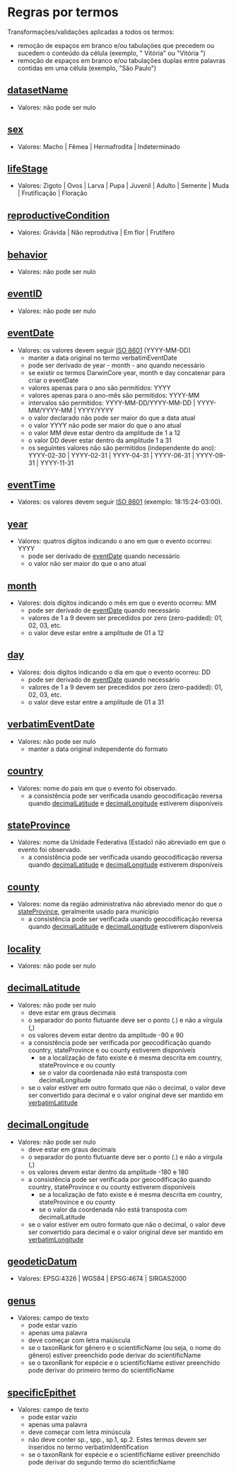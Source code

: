 # Regras por termos 

Transformações/validações aplicadas a todos os termos:

- remoção de espaços em branco e/ou tabulações que precedem ou sucedem o conteúdo da célula (exemplo, " Vitória" ou "Vitória ")
- remoção de espaços em branco e/ou tabulações duplas entre palavras contidas em uma célula (exemplo, "São  Paulo")

<!-- ## [type](https://github.com/sibbr/DarwinCoreBrasil#type) -->
<!-- ## [modified](https://github.com/sibbr/DarwinCoreBrasil#modified) -->
<!-- ## [language](https://github.com/sibbr/DarwinCoreBrasil#language) -->
<!-- ## [license](https://github.com/sibbr/DarwinCoreBrasil#license) -->
<!-- ## [rightsHolder](https://github.com/sibbr/DarwinCoreBrasil#rightsholder) -->
<!-- ## [accessRights](https://github.com/sibbr/DarwinCoreBrasil#accessrights) -->
<!-- ## [bibliographicCitation](https://github.com/sibbr/DarwinCoreBrasil#bibliographiccitation) -->
<!-- ## [references](https://github.com/sibbr/DarwinCoreBrasil#references) -->
<!-- ## [institutionID](https://github.com/sibbr/DarwinCoreBrasil#institutionid) -->
<!-- ## [collectionID](https://github.com/sibbr/DarwinCoreBrasil#collectionid) -->
<!-- ## [datasetID](https://github.com/sibbr/DarwinCoreBrasil#datasetid) -->
<!-- ## [institutionCode](https://github.com/sibbr/DarwinCoreBrasil#institutioncode) -->
<!-- ## [collectionCode](https://github.com/sibbr/DarwinCoreBrasil#collectioncode) -->
## [datasetName](https://github.com/sibbr/DarwinCoreBrasil#datasetname)

- Valores: não pode ser nulo

<!-- ## [ownerInstitutionCode](https://github.com/sibbr/DarwinCoreBrasil#ownerinstitutioncode) -->
<!-- ## [basisOfRecord](https://github.com/sibbr/DarwinCoreBrasil#basisofrecord) -->
<!-- ## [informationWithheld](https://github.com/sibbr/DarwinCoreBrasil#informationwithheld) -->
<!-- ## [dataGeneralizations](https://github.com/sibbr/DarwinCoreBrasil#datageneralizations) -->
<!-- ## [dynamicProperties](https://github.com/sibbr/DarwinCoreBrasil#dynamicproperties) -->
<!-- ## [occurrenceID](https://github.com/sibbr/DarwinCoreBrasil#occurrenceid) -->
<!-- ## [catalogNumber](https://github.com/sibbr/DarwinCoreBrasil#catalognumber) -->
<!-- ## [recordNumber](https://github.com/sibbr/DarwinCoreBrasil#recordnumber) -->
<!-- ## [recordedBy](https://github.com/sibbr/DarwinCoreBrasil#recordedby) -->
<!-- ## [recordedByID](https://github.com/sibbr/DarwinCoreBrasil#recordedbyid) -->
<!-- ## [individualCount](https://github.com/sibbr/DarwinCoreBrasil#individualcount) -->
<!-- ## [organismQuantity](https://github.com/sibbr/DarwinCoreBrasil#organismquantity) -->
<!-- ## [organismQuantityType](https://github.com/sibbr/DarwinCoreBrasil#organismquantitytype) -->
## [sex](https://github.com/sibbr/DarwinCoreBrasil#sex)

- Valores: Macho | Fêmea | Hermafrodita | Indeterminado

## [lifeStage](https://github.com/sibbr/DarwinCoreBrasil#lifestage)

- Valores: Zigoto | Ovos | Larva | Pupa | Juvenil | Adulto | Semente | Muda | Frutificação | Floração

## [reproductiveCondition](https://github.com/sibbr/DarwinCoreBrasil#reproductivecondition)

- Valores: Grávida | Não reprodutiva | Em flor | Frutífero

<!-- ## [caste](https://github.com/sibbr/DarwinCoreBrasil#caste) -->
## [behavior](https://github.com/sibbr/DarwinCoreBrasil#behavior)

- Valores: não pode ser nulo

<!-- ## [vitality](https://github.com/sibbr/DarwinCoreBrasil#vitality) -->
<!-- ## [establishmentMeans](https://github.com/sibbr/DarwinCoreBrasil#establishmentmeans) -->
<!-- ## [degreeOfEstablishment](https://github.com/sibbr/DarwinCoreBrasil#degreeofestablishment) -->
<!-- ## [pathway](https://github.com/sibbr/DarwinCoreBrasil#pathway) -->
<!-- ## [georeferenceVerificationStatus](https://github.com/sibbr/DarwinCoreBrasil#georeferenceverificationstatus) -->
<!-- ## [occurrenceStatus](https://github.com/sibbr/DarwinCoreBrasil#occurrencestatus) -->
<!-- ## [associatedMedia](https://github.com/sibbr/DarwinCoreBrasil#associatedmedia) -->
<!-- ## [associatedOccurrences](https://github.com/sibbr/DarwinCoreBrasil#associatedoccurrences) -->
<!-- ## [associatedReferences](https://github.com/sibbr/DarwinCoreBrasil#associatedreferences) -->
<!-- ## [associatedTaxa](https://github.com/sibbr/DarwinCoreBrasil#associatedtaxa) -->
<!-- ## [otherCatalogNumbers](https://github.com/sibbr/DarwinCoreBrasil#othercatalognumbers) -->
<!-- ## [occurrenceRemarks](https://github.com/sibbr/DarwinCoreBrasil#occurrenceremarks) -->
<!-- ## [organismID](https://github.com/sibbr/DarwinCoreBrasil#organismid) -->
<!-- ## [organismName](https://github.com/sibbr/DarwinCoreBrasil#organismname) -->
<!-- ## [organismScope](https://github.com/sibbr/DarwinCoreBrasil#organismscope) -->
<!-- ## [associatedOrganisms](https://github.com/sibbr/DarwinCoreBrasil#associatedorganisms) -->
<!-- ## [previousIdentifications](https://github.com/sibbr/DarwinCoreBrasil#previousidentifications) -->
<!-- ## [organismRemarks](https://github.com/sibbr/DarwinCoreBrasil#organismremarks) -->
<!-- ## [materialEntityID](https://github.com/sibbr/DarwinCoreBrasil#materialentityid) -->
<!-- ## [preparations](https://github.com/sibbr/DarwinCoreBrasil#preparations) -->
<!-- ## [disposition](https://github.com/sibbr/DarwinCoreBrasil#disposition) -->
<!-- ## [verbatimLabel](https://github.com/sibbr/DarwinCoreBrasil#verbatimlabel) -->
<!-- ## [associatedSequences](https://github.com/sibbr/DarwinCoreBrasil#associatedsequences) -->
<!-- ## [materialEntityRemarks](https://github.com/sibbr/DarwinCoreBrasil#materialentityremarks) -->
<!-- ## [materialSampleID](https://github.com/sibbr/DarwinCoreBrasil#materialsampleid) -->
## [eventID](https://github.com/sibbr/DarwinCoreBrasil#eventid)

- Valores: não pode ser nulo

<!-- ## [parentEventID](https://github.com/sibbr/DarwinCoreBrasil#parenteventid) -->
<!-- ## [eventType](https://github.com/sibbr/DarwinCoreBrasil#eventtype) -->
<!-- ## [fieldNumber](https://github.com/sibbr/DarwinCoreBrasil#fieldnumber) -->
## [eventDate](https://github.com/sibbr/DarwinCoreBrasil#eventdate)

- Valores: os valores devem seguir [ISO 8601](https://pt.wikipedia.org/wiki/ISO_8601) (YYYY-MM-DD)
  - manter a data original no termo verbatimEventDate
  - pode ser derivado de year - month - ano quando necessário
  - se existir os termos DarwinCore year, month e day concatenar para criar o eventDate
  - valores apenas para o ano são permitidos: YYYY
  - valores apenas para o ano-mês são permitidos: YYYY-MM
  - intervalos são permitidos: YYYY-MM-DD/YYYY-MM-DD | YYYY-MM/YYYY-MM | YYYY/YYYY 
  - o valor declarado não pode ser maior do que a data atual
  - o valor YYYY não pode ser maior do que o ano atual
  - o valor MM deve estar dentro da amplitude de 1 a 12
  - o valor DD dever estar dentro da amplitude 1 a 31
  - os seguintes valores não são permitidos (independente do ano): YYYY-02-30 | YYYY-02-31 | YYYY-04-31 | YYYY-06-31 | YYYY-09-31 | YYYY-11-31

## [eventTime](https://github.com/sibbr/DarwinCoreBrasil#eventtime)

- Valores: os valores devem seguir [ISO 8601](https://pt.wikipedia.org/wiki/ISO_8601) (exemplo: 18:15:24-03:00).

<!-- ## [startDayOfYear](https://github.com/sibbr/DarwinCoreBrasil#startdayofyear) -->
<!-- ## [endDayOfYear](https://github.com/sibbr/DarwinCoreBrasil#enddayofyear) -->
## [year](https://github.com/sibbr/DarwinCoreBrasil#year)

- Valores: quatros dígitos indicando o ano em que o evento ocorreu: YYYY
  - pode ser derivado de [eventDate](https://github.com/sibbr/DarwinCoreBrasil#eventdate) quando necessário
  - o valor não ser maior do que o ano atual

## [month](https://github.com/sibbr/DarwinCoreBrasil#month)

- Valores: dois dígitos indicando o mês em que o evento ocorreu: MM
  - pode ser derivado de [eventDate](https://github.com/sibbr/DarwinCoreBrasil#eventdate) quando necessário
  - valores de 1 a 9 devem ser precedidos por zero (zero-padded): 01, 02, 03, etc.
  - o valor deve estar entre a amplitude de 01 a 12

## [day](https://github.com/sibbr/DarwinCoreBrasil#day)

- Valores: dois dígitos indicando o dia em que o evento ocorreu: DD
  - pode ser derivado de [eventDate](https://github.com/sibbr/DarwinCoreBrasil#eventdate) quando necessário
  - valores de 1 a 9 devem ser precedidos por zero (zero-padded): 01, 02, 03, etc.
  - o valor deve estar entre a amplitude de 01 a 31

## [verbatimEventDate](https://github.com/sibbr/DarwinCoreBrasil#verbatimeventdate)

- Valores: não pode ser nulo
  - manter a data original independente do formato
   
<!-- ## [habitat](https://github.com/sibbr/DarwinCoreBrasil#habitat) -->
<!-- ## [samplingProtocol](https://github.com/sibbr/DarwinCoreBrasil#samplingprotocol) -->
<!-- ## [sampleSizeValue](https://github.com/sibbr/DarwinCoreBrasil#samplesizevalue) -->
<!-- ## [sampleSizeUnit](https://github.com/sibbr/DarwinCoreBrasil#samplesizeunit) -->
<!-- ## [samplingEffort](https://github.com/sibbr/DarwinCoreBrasil#samplingeffort) -->
<!-- ## [fieldNotes](https://github.com/sibbr/DarwinCoreBrasil#fieldnotes) -->
<!-- ## [eventRemarks](https://github.com/sibbr/DarwinCoreBrasil#eventremarks) -->
<!-- ## [locationID](https://github.com/sibbr/DarwinCoreBrasil#locationid) -->
<!-- ## [higherGeographyID](https://github.com/sibbr/DarwinCoreBrasil#highergeographyid) -->
<!-- ## [higherGeography](https://github.com/sibbr/DarwinCoreBrasil#highergeography) -->
<!-- ## [continent](https://github.com/sibbr/DarwinCoreBrasil#continent) -->
<!-- ## [waterBody](https://github.com/sibbr/DarwinCoreBrasil#waterbody) -->
<!-- ## [islandGroup](https://github.com/sibbr/DarwinCoreBrasil#islandgroup) -->
<!-- ## [island](https://github.com/sibbr/DarwinCoreBrasil#island) -->
## [country](https://github.com/sibbr/DarwinCoreBrasil#country)

- Valores: nome do país em que o evento foi observado.
  - a consistência pode ser verificada usando geocodificação reversa quando [decimalLatitude](https://github.com/sibbr/DarwinCoreBrasil#decimallatitude) e [decimalLongitude](https://github.com/sibbr/DarwinCoreBrasil#decimallongitude) estiverem disponíveis

<!-- ## [countryCode](https://github.com/sibbr/DarwinCoreBrasil#countrycode) -->
## [stateProvince](https://github.com/sibbr/DarwinCoreBrasil#stateprovince)

- Valores: nome da Unidade Federativa (Estado) não abreviado em que o evento foi observado.
  - a consistência pode ser verificada usando geocodificação reversa quando [decimalLatitude](https://github.com/sibbr/DarwinCoreBrasil#decimallatitude) e [decimalLongitude](https://github.com/sibbr/DarwinCoreBrasil#decimallongitude) estiverem disponíveis

## [county](https://github.com/sibbr/DarwinCoreBrasil#county)

- Valores: nome da região administrativa não abreviado menor do que o [stateProvince](https://github.com/sibbr/DarwinCoreBrasil#stateprovince), geralmente usado para município
  - a consistência pode ser verificada usando geocodificação reversa quando [decimalLatitude](https://github.com/sibbr/DarwinCoreBrasil#decimallatitude) e [decimalLongitude](https://github.com/sibbr/DarwinCoreBrasil#decimallongitude) estiverem disponíveis

## [locality](https://github.com/sibbr/DarwinCoreBrasil#locality)

- Valores: não pode ser nulo

<!-- ## [verbatimLocality](https://github.com/sibbr/DarwinCoreBrasil#verbatimlocality) -->
<!-- ## [minimumElevationInMeters](https://github.com/sibbr/DarwinCoreBrasil#minimumelevationinmeters) -->
<!-- ## [maximumElevationInMeters](https://github.com/sibbr/DarwinCoreBrasil#maximumelevationinmeters) -->
<!-- ## [verbatimElevation](https://github.com/sibbr/DarwinCoreBrasil#verbatimelevation) -->
<!-- ## [verticalDatum](https://github.com/sibbr/DarwinCoreBrasil#verticaldatum) -->
<!-- ## [minimumDepthInMeters](https://github.com/sibbr/DarwinCoreBrasil#minimumdepthinmeters) -->
<!-- ## [maximumDepthInMeters](https://github.com/sibbr/DarwinCoreBrasil#maximumdepthinmeters) -->
<!-- ## [verbatimDepth](https://github.com/sibbr/DarwinCoreBrasil#verbatimdepth) -->
<!-- ## [minimumDistanceAboveSurfaceInMeters](https://github.com/sibbr/DarwinCoreBrasil#minimumdistanceabovesurfaceinmeters) -->
<!-- ## [maximumDistanceAboveSurfaceInMeters](https://github.com/sibbr/DarwinCoreBrasil#maximumdistanceabovesurfaceinmeters) -->
<!-- ## [locationAccordingTo](https://github.com/sibbr/DarwinCoreBrasil#locationaccordingto) -->
<!-- ## [locationRemarks](https://github.com/sibbr/DarwinCoreBrasil#locationremarks) -->
## [decimalLatitude](https://github.com/sibbr/DarwinCoreBrasil#decimallatitude)

- Valores: não pode ser nulo
  - deve estar em graus decimais
  - o separador do ponto flutuante deve ser o ponto (.) e não a vírgula (,)
  - os valores devem estar dentro da amplitude -90 e 90
  - a consistência pode ser verificada por geocodificação quando country, stateProvince e ou county estiverem disponíveis
    - se a localização de fato existe e é mesma descrita em country, stateProvince e ou county
    - se o valor da coordenada não está transposta com decimalLongitude
  - se o valor estiver em outro formato que não o decimal, o valor deve ser convertido para decimal e o valor original deve ser mantido em [verbatimLatitude](https://github.com/sibbr/DarwinCoreBrasil#verbatimlatitude)

## [decimalLongitude](https://github.com/sibbr/DarwinCoreBrasil#decimallongitude)

- Valores: não pode ser nulo
  - deve estar em graus decimais
  - o separador do ponto flutuante deve ser o ponto (.) e não a vírgula (,)
  - os valores devem estar dentro da amplitude -180 e 180
  - a consistência pode ser verificada por geocodificação quando country, stateProvince e ou county estiverem disponíveis
    - se a localização de fato existe e é mesma descrita em country, stateProvince e ou county
    - se o valor da coordenada não está transposta com decimalLatitude
  - se o valor estiver em outro formato que não o decimal, o valor deve ser convertido para decimal e o valor original deve ser mantido em [verbatimLongitude](https://github.com/sibbr/DarwinCoreBrasil#verbatimlongitude)

## [geodeticDatum](https://github.com/sibbr/DarwinCoreBrasil#geodeticdatum)

- Valores: EPSG:4326 | WGS84 | EPSG:4674 | SIRGAS2000

<!-- ## [coordinateUncertaintyInMeters](https://github.com/sibbr/DarwinCoreBrasil#coordinateuncertaintyinmeters) -->
<!-- ## [coordinatePrecision](https://github.com/sibbr/DarwinCoreBrasil#coordinateprecision) -->
<!-- ## [pointRadiusSpatialFit](https://github.com/sibbr/DarwinCoreBrasil#pointradiusspatialfit) -->
<!-- ## [verbatimCoordinates](https://github.com/sibbr/DarwinCoreBrasil#verbatimcoordinates) -->
<!-- ## [verbatimLatitude](https://github.com/sibbr/DarwinCoreBrasil#verbatimlatitude) -->
<!-- ## [verbatimLongitude](https://github.com/sibbr/DarwinCoreBrasil#verbatimlongitude) -->
<!-- ## [verbatimCoordinateSystem](https://github.com/sibbr/DarwinCoreBrasil#verbatimcoordinatesystem) -->
<!-- ## [verbatimSRS](https://github.com/sibbr/DarwinCoreBrasil#verbatimsrs) -->
<!-- ## [footprintWKT](https://github.com/sibbr/DarwinCoreBrasil#footprintwkt) -->
<!-- ## [footprintSRS](https://github.com/sibbr/DarwinCoreBrasil#footprintsrs) -->
<!-- ## [footprintSpatialFit](https://github.com/sibbr/DarwinCoreBrasil#footprintspatialfit) -->
<!-- ## [georeferencedBy](https://github.com/sibbr/DarwinCoreBrasil#georeferencedby) -->
<!-- ## [georeferencedDate](https://github.com/sibbr/DarwinCoreBrasil#georeferenceddate) -->
<!-- ## [georeferenceProtocol](https://github.com/sibbr/DarwinCoreBrasil#georeferenceprotocol) -->
<!-- ## [georeferenceSources](https://github.com/sibbr/DarwinCoreBrasil#georeferencesources) -->
<!-- ## [georeferenceRemarks](https://github.com/sibbr/DarwinCoreBrasil#georeferenceremarks) -->
<!-- ## [geologicalContextID](https://github.com/sibbr/DarwinCoreBrasil#geologicalcontextid) -->
<!-- ## [earliestEonOrLowestEonothem](https://github.com/sibbr/DarwinCoreBrasil#earliesteonorlowesteonothem) -->
<!-- ## [latestEonOrHighestEonothem](https://github.com/sibbr/DarwinCoreBrasil#latesteonorhighesteonothem) -->
<!-- ## [earliestEraOrLowestErathem](https://github.com/sibbr/DarwinCoreBrasil#earliesteraorlowesterathem) -->
<!-- ## [latestEraOrHighestErathem](https://github.com/sibbr/DarwinCoreBrasil#latesteraorhighesterathem) -->
<!-- ## [earliestPeriodOrLowestSystem](https://github.com/sibbr/DarwinCoreBrasil#earliestperiodorlowestsystem) -->
<!-- ## [latestPeriodOrHighestSystem](https://github.com/sibbr/DarwinCoreBrasil#latestperiodorhighestsystem) -->
<!-- ## [earliestEpochOrLowestSeries](https://github.com/sibbr/DarwinCoreBrasil#earliestepochorlowestseries) -->
<!-- ## [latestEpochOrHighestSeries](https://github.com/sibbr/DarwinCoreBrasil#latestepochorhighestseries) -->
<!-- ## [earliestAgeOrLowestStage](https://github.com/sibbr/DarwinCoreBrasil#earliestageorloweststage) -->
<!-- ## [latestAgeOrHighestStage](https://github.com/sibbr/DarwinCoreBrasil#latestageorhigheststage) -->
<!-- ## [lowestBiostratigraphicZone](https://github.com/sibbr/DarwinCoreBrasil#lowestbiostratigraphiczone) -->
<!-- ## [highestBiostratigraphicZone](https://github.com/sibbr/DarwinCoreBrasil#highestbiostratigraphiczone) -->
<!-- ## [lithostratigraphicTerms](https://github.com/sibbr/DarwinCoreBrasil#lithostratigraphicterms) -->
<!-- ## [group](https://github.com/sibbr/DarwinCoreBrasil#group) -->
<!-- ## [formation](https://github.com/sibbr/DarwinCoreBrasil#formation) -->
<!-- ## [member](https://github.com/sibbr/DarwinCoreBrasil#member) -->
<!-- ## [bed](https://github.com/sibbr/DarwinCoreBrasil#bed) -->
<!-- ## [identificationID](https://github.com/sibbr/DarwinCoreBrasil#identificationid) -->
<!-- ## [verbatimIdentification](https://github.com/sibbr/DarwinCoreBrasil#verbatimidentification) -->
<!-- ## [identificationQualifier](https://github.com/sibbr/DarwinCoreBrasil#identificationqualifier) -->
<!-- ## [typeStatus](https://github.com/sibbr/DarwinCoreBrasil#typestatus) -->
<!-- ## [identifiedBy](https://github.com/sibbr/DarwinCoreBrasil#identifiedby) -->
<!-- ## [identifiedByID](https://github.com/sibbr/DarwinCoreBrasil#identifiedbyid) -->
<!-- ## [dateIdentified](https://github.com/sibbr/DarwinCoreBrasil#dateidentified) -->
<!-- ## [identificationReferences](https://github.com/sibbr/DarwinCoreBrasil#identificationreferences) -->
<!-- ## [identificationVerificationStatus](https://github.com/sibbr/DarwinCoreBrasil#identificationverificationstatus) -->
<!-- ## [identificationRemarks](https://github.com/sibbr/DarwinCoreBrasil#identificationremarks) -->
<!-- ## [taxonID](https://github.com/sibbr/DarwinCoreBrasil#taxonid) -->
<!-- ## [scientificNameID](https://github.com/sibbr/DarwinCoreBrasil#scientificnameid) -->
<!-- ## [acceptedNameUsageID](https://github.com/sibbr/DarwinCoreBrasil#acceptednameusageid) -->
<!-- ## [parentNameUsageID](https://github.com/sibbr/DarwinCoreBrasil#parentnameusageid) -->
<!-- ## [originalNameUsageID](https://github.com/sibbr/DarwinCoreBrasil#originalnameusageid) -->
<!-- ## [nameAccordingToID](https://github.com/sibbr/DarwinCoreBrasil#nameaccordingtoid) -->
<!-- ## [namePublishedInID](https://github.com/sibbr/DarwinCoreBrasil#namepublishedinid) -->
<!-- ## [taxonConceptID](https://github.com/sibbr/DarwinCoreBrasil#taxonconceptid) -->
<!-- ## [scientificName](https://github.com/sibbr/DarwinCoreBrasil#scientificname) -->
<!-- ## [acceptedNameUsage](https://github.com/sibbr/DarwinCoreBrasil#acceptednameusage) -->
<!-- ## [parentNameUsage](https://github.com/sibbr/DarwinCoreBrasil#parentnameusage) -->
<!-- ## [originalNameUsage](https://github.com/sibbr/DarwinCoreBrasil#originalnameusage) -->
<!-- ## [nameAccordingTo](https://github.com/sibbr/DarwinCoreBrasil#nameaccordingto) -->
<!-- ## [namePublishedIn](https://github.com/sibbr/DarwinCoreBrasil#namepublishedin) -->
<!-- ## [namePublishedInYear](https://github.com/sibbr/DarwinCoreBrasil#namepublishedinyear) -->
<!-- ## [higherClassification](https://github.com/sibbr/DarwinCoreBrasil#higherclassification) -->
<!-- ## [kingdom](https://github.com/sibbr/DarwinCoreBrasil#kingdom) -->
<!-- ## [phylum](https://github.com/sibbr/DarwinCoreBrasil#phylum) -->
<!-- ## [class](https://github.com/sibbr/DarwinCoreBrasil#class) -->
<!-- ## [order](https://github.com/sibbr/DarwinCoreBrasil#order) -->
<!-- ## [superfamily](https://github.com/sibbr/DarwinCoreBrasil#superfamily) -->
<!-- ## [family](https://github.com/sibbr/DarwinCoreBrasil#family) -->
<!-- ## [subfamily](https://github.com/sibbr/DarwinCoreBrasil#subfamily) -->
<!-- ## [tribe](https://github.com/sibbr/DarwinCoreBrasil#tribe) -->
<!-- ## [subtribe](https://github.com/sibbr/DarwinCoreBrasil#subtribe) -->
## [genus](https://github.com/sibbr/DarwinCoreBrasil#genus)

- Valores: campo de texto
  - pode estar vazio
  - apenas uma palavra
  - deve começar com letra maiúscula
  - se o taxonRank for gênero e o scientificName (ou seja, o nome do gênero) estiver preenchido pode derivar do scientificName
  - se o taxonRank for espécie e o scientificName estiver preenchido pode derivar do primeiro termo do scientificName
    
<!-- ## [genericName](https://github.com/sibbr/DarwinCoreBrasil#genericname) -->
<!-- ## [subgenus](https://github.com/sibbr/DarwinCoreBrasil#subgenus) -->
<!-- ## [infragenericEpithet](https://github.com/sibbr/DarwinCoreBrasil#infragenericepithet) -->

## [specificEpithet](https://github.com/sibbr/DarwinCoreBrasil#specificepithet)

- Valores: campo de texto
  - pode estar vazio
  - apenas uma palavra
  - deve começar com letra minúscula
  - não deve conter sp., spp., sp.1, sp.2. Estes termos devem ser inseridos no termo verbatimIdentification
  - se o taxonRank for espécie e o scientificName estiver preenchido pode derivar do segundo termo do scientificName
 
<!-- ## [infraspecificEpithet](https://github.com/sibbr/DarwinCoreBrasil#infraspecificepithet) -->
<!-- ## [cultivarEpithet](https://github.com/sibbr/DarwinCoreBrasil#cultivarepithet) -->
<!-- ## [taxonRank](https://github.com/sibbr/DarwinCoreBrasil#taxonrank) -->
<!-- ## [verbatimTaxonRank](https://github.com/sibbr/DarwinCoreBrasil#verbatimtaxonrank) -->
<!-- ## [scientificNameAuthorship](https://github.com/sibbr/DarwinCoreBrasil#scientificnameauthorship) -->
<!-- ## [vernacularName](https://github.com/sibbr/DarwinCoreBrasil#vernacularname) -->
<!-- ## [nomenclaturalCode](https://github.com/sibbr/DarwinCoreBrasil#nomenclaturalcode) -->
<!-- ## [taxonomicStatus](https://github.com/sibbr/DarwinCoreBrasil#taxonomicstatus) -->
<!-- ## [nomenclaturalStatus](https://github.com/sibbr/DarwinCoreBrasil#nomenclaturalstatus) -->
<!-- ## [taxonRemarks](https://github.com/sibbr/DarwinCoreBrasil#taxonremarks) -->
<!-- ## [measurementID](https://github.com/sibbr/DarwinCoreBrasil#measurementid) -->
<!-- ## [parentMeasurementID](https://github.com/sibbr/DarwinCoreBrasil#parentmeasurementid) -->
<!-- ## [measurementType](https://github.com/sibbr/DarwinCoreBrasil#measurementtype) -->
<!-- ## [measurementValue](https://github.com/sibbr/DarwinCoreBrasil#measurementvalue) -->
<!-- ## [measurementAccuracy](https://github.com/sibbr/DarwinCoreBrasil#measurementaccuracy) -->
<!-- ## [measurementUnit](https://github.com/sibbr/DarwinCoreBrasil#measurementunit) -->
<!-- ## [measurementDeterminedBy](https://github.com/sibbr/DarwinCoreBrasil#measurementdeterminedby) -->
<!-- ## [measurementDeterminedDate](https://github.com/sibbr/DarwinCoreBrasil#measurementdetermineddate) -->
<!-- ## [measurementMethod](https://github.com/sibbr/DarwinCoreBrasil#measurementmethod) -->
<!-- ## [measurementRemarks](https://github.com/sibbr/DarwinCoreBrasil#measurementremarks) -->
<!-- ## [resourceRelationshipID](https://github.com/sibbr/DarwinCoreBrasil#resourcerelationshipid) -->
<!-- ## [resourceID](https://github.com/sibbr/DarwinCoreBrasil#resourceid) -->
<!-- ## [relationshipOfResourceID](https://github.com/sibbr/DarwinCoreBrasil#relationshipofresourceid) -->
<!-- ## [relatedResourceID](https://github.com/sibbr/DarwinCoreBrasil#relatedresourceid) -->
<!-- ## [relationshipOfResource](https://github.com/sibbr/DarwinCoreBrasil#relationshipofresource) -->
<!-- ## [relationshipAccordingTo](https://github.com/sibbr/DarwinCoreBrasil#relationshipaccordingto) -->
<!-- ## [relationshipEstablishedDate](https://github.com/sibbr/DarwinCoreBrasil#relationshipestablisheddate) -->
<!-- ## [relationshipRemarks](https://github.com/sibbr/DarwinCoreBrasil#relationshipremarks) -->
